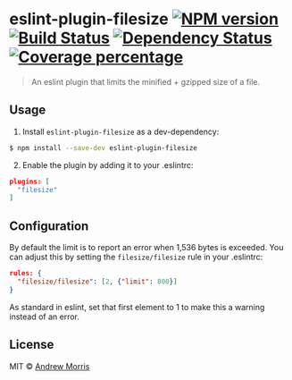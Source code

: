# eslint-plugin-filesize [![NPM version][npm-image]][npm-url] [![Build Status][travis-image]][travis-url] [![Dependency Status][daviddm-image]][daviddm-url] [![Coverage percentage][coveralls-image]][coveralls-url]
> An eslint plugin that limits the minified + gzipped size of a file.

## Usage

1. Install `eslint-plugin-filesize` as a dev-dependency:

```sh
$ npm install --save-dev eslint-plugin-filesize
```

2. Enable the plugin by adding it to your .eslintrc:

```json
plugins: [
  "filesize"
]
```

## Configuration

By default the limit is to report an error when 1,536 bytes is exceeded. You can adjust this by setting the `filesize/filesize` rule in your .eslintrc:

```json
rules: {
  "filesize/filesize": [2, {"limit": 800}]
}
```

As standard in eslint, set that first element to 1 to make this a warning instead of an error.

## License

MIT © [Andrew Morris](https://andrewmorris.io/)


[npm-image]: https://badge.fury.io/js/eslint-plugin-filesize.svg
[npm-url]: https://npmjs.org/package/eslint-plugin-filesize
[travis-image]: https://travis-ci.org/voltrevo/eslint-plugin-filesize.svg?branch=master
[travis-url]: https://travis-ci.org/voltrevo/eslint-plugin-filesize
[daviddm-image]: https://david-dm.org/voltrevo/eslint-plugin-filesize.svg?theme=shields.io
[daviddm-url]: https://david-dm.org/voltrevo/eslint-plugin-filesize
[coveralls-image]: https://coveralls.io/repos/voltrevo/eslint-plugin-filesize/badge.svg
[coveralls-url]: https://coveralls.io/r/voltrevo/eslint-plugin-filesize

